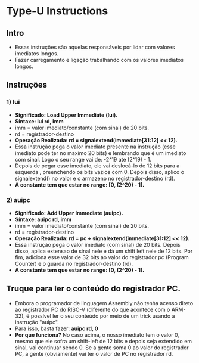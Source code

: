 # Type-U Instructions

## Intro
* Essas instruções são aquelas responsáveis por lidar com valores imediatos longos.
* Fazer carregamento e ligação trabalhando com os valores imediatos longos.

## Instruções
### 1) lui
* __Significado: Load Upper Immediate (lui).__
* __Síntaxe: lui rd, imm__
* imm = valor imediato/constante (com sinal) de 20 bits.
* rd = registrador-destino
* __Operação Realizada: rd = signalextend(immediate[31:12] << 12).__
* Essa instrução pega o valor imediato presente na instrução (esse imediato pode ter no maximo 20 bits) e lembrando que é um imediato com sinal. Logo o seu range vai de: -2^19 ate (2^19) - 1.
* Depois de pegar esse imediato, ele vai deslocá-lo de 12 bits para a esquerda , preenchendo os bits vazios com 0. Depois disso, aplico o signalextend() no valor e o armazeno no registrador-destino (rd).
* __A constante tem que estar no range: [0, (2^20) - 1].__


### 2) auipc
* __Significado: Add Upper Immediate (auipc).__
* __Síntaxe: auipc rd, imm__
* imm = valor imediato/constante (com sinal) de 20 bits.
* rd = registrador-destino
* __Operação Realizada: rd = pc + signalextend(immediate[31:12] << 12).__
* Essa instrução pega o valor imediato (com sinal) de 20 bits. Depois disso, aplica extensao de sinal nele e dá um shift left nele de 12 bits. Por fim, adiciona esse valor de 32 bits ao valor do registrador pc (Program Counter) e o guarda no registrador-destino (rd).
* __A constante tem que estar no range: [0, (2^20) - 1].__

## Truque para ler o conteúdo do registrador PC.
* Embora o programador de linguagem Assembly não tenha acesso direto ao registrador PC do RISC-V (diferente do que acontece com o ARM-32), é possível ler o seu conteúdo por meio de um trick usando a instrução "auipc".
* Para isso, basta fazer: __auipc rd, 0__
* __Por que funciona?__ No caso acima, o nosso imediato tem o valor 0, mesmo que ele sofra um shift-left de 12 bits e depois seja extendido em sinal, vai continuar sendo 0. Se a gente soma 0 ao valor do registrador PC, a gente (obviamente) vai ter o valor de PC no registrador rd.
